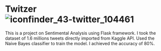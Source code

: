 # Twitzer ![iconfinder_43-twitter_104461](https://user-images.githubusercontent.com/59132776/110394666-d316cf00-8092-11eb-8538-61d8e99b09cf.png)


This is a project on Sentimental Analysis using Flask framework. 
I took the dataset of 1.6 millions tweets directly imported from Kaggle API. Used the Naive Bayes classifier to train the model. 
I achieved the accuracy of 80%.

